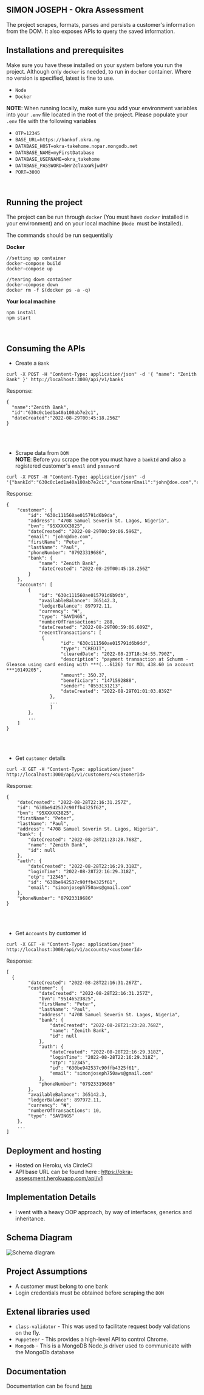 ## SIMON JOSEPH - Okra Assessment

The project scrapes, formats, parses and persists a customer's information from the DOM.
It also exposes APIs to query the saved information.

## Installations and prerequisites

Make sure you have these installed on your system before you run the project. Although only `docker` is needed, to run in `docker` container. Where no version is specified, latest is fine to use.
- `Node`
- `Docker`

**NOTE**: When running locally, make sure you add your environment variables into your `.env` file located in the root of the project.
Please populate your `.env` file with the following variables
- `OTP=12345`
- `BASE_URL=https://bankof.okra.ng`
- `DATABASE_HOST=okra-takehome.nopar.mongodb.net`
- `DATABASE_NAME=myFirstDatabase`
- `DATABASE_USERNAME=okra_takehome`
- `DATABASE_PASSWORD=bHrZclVaxWkjwdM7`
- `PORT=3000`
<br>

## Running the project<br>
The project can be run through `docker` (You must have `docker` installed in your environment) and on your local machine (`Node `must be installed).

The commands should be run sequentially

**Docker**
```
//setting up container
docker-compose build
docker-compose up

//tearing down container 
docker-compose down 
docker rm -f $(docker ps -a -q)
``` 

**Your local machine**
```
npm install
npm start
```
<br>

## Consuming the APIs
- Create a `Bank`
```
curl -X POST -H "Content-Type: application/json" -d '{ "name": "Zenith Bank" }' http://localhost:3000/api/v1/banks

```
Response:
```
{
  "name":"Zenith Bank",
  "id":"630c0c1ed1a40a100ab7e2c1",
  "dateCreated":"2022-08-29T00:45:18.256Z"
}
```
<br><br>

- Scrape data from `DOM`<br>
**NOTE**: Before you scrape the `DOM` you must have a `bankId` and also a registered customer's `email` and `password`
```
curl -X POST -H "Content-Type: application/json" -d '{"bankId":"630c0c1ed1a40a100ab7e2c1","customerEmail":"john@doe.com","customerPassword":"password"}'http://localhost:3000/api/v1/scrape

```
Response:
```
{
    "customer": {
        "id": "630c111560ae015791d6b9da",
        "address": "4708 Samuel Severin St. Lagos, Nigeria",
        "bvn": "95XXXXX3825",
        "dateCreated": "2022-08-29T00:59:06.596Z",
        "email": "john@doe.com",
        "firstName": "Peter",
        "lastName": "Paul",
        "phoneNumber": "07923319686",
        "bank": {
            "name": "Zenith Bank",
            "dateCreated": "2022-08-29T00:45:18.256Z"
        }
    },
    "accounts": [
        {
            "id": "630c111560ae015791d6b9db",
            "availableBalance": 365142.3,
            "ledgerBalance": 897972.11,
            "currency": "₦",
            "type": "SAVINGS",
            "numberOfTransactions": 288,
            "dateCreated": "2022-08-29T00:59:06.609Z",
            "recentTransactions": [
             {
                    "id": "630c111560ae015791d6b9dd",
                    "type": "CREDIT",
                    "clearedDate": "2022-08-23T18:34:55.790Z",
                    "description": "payment transaction at Schumm - Gleason using card ending with ***(...6126) for MDL 438.60 in account ***10149205",
                    "amount": 350.37,
                    "beneficiary": "1471592888",
                    "sender": "0553131213",
                    "dateCreated": "2022-08-29T01:01:03.839Z"
                },
                ...
                ]
        },
        ...
    ]
}
```
<br><br>

- Get `customer` details
```
curl -X GET -H "Content-Type: application/json" http://localhost:3000/api/v1/customers/<customerId>

```
Response:
```
{
    "dateCreated": "2022-08-28T22:16:31.257Z",
    "id": "630be942537c90ffb4325f62",
    "bvn": "95XXXXX3825",
    "firstName": "Peter",
    "lastName": "Paul",
    "address": "4708 Samuel Severin St. Lagos, Nigeria",
    "bank": {
        "dateCreated": "2022-08-28T21:23:28.768Z",
        "name": "Zenith Bank",
        "id": null
    },
    "auth": {
        "dateCreated": "2022-08-28T22:16:29.318Z",
        "loginTime": "2022-08-28T22:16:29.318Z",
        "otp": "12345",
        "id": "630be942537c90ffb4325f61",
        "email": "simonjoseph750aws@gmail.com"
    },
    "phoneNumber": "07923319686"
}
```
<br><br>

- Get `Accounts` by customer id
```
curl -X GET -H "Content-Type: application/json" http://localhost:3000/api/v1/accounts/<customerId>

```
Response:
```
[
  {
        "dateCreated": "2022-08-28T22:16:31.267Z",
        "customer": {
            "dateCreated": "2022-08-28T22:16:31.257Z",
            "bvn": "95146523825",
            "firstName": "Peter",
            "lastName": "Paul",
            "address": "4708 Samuel Severin St. Lagos, Nigeria",
            "bank": {
                "dateCreated": "2022-08-28T21:23:28.768Z",
                "name": "Zenith Bank",
                "id": null
            },
            "auth": {
                "dateCreated": "2022-08-28T22:16:29.318Z",
                "loginTime": "2022-08-28T22:16:29.318Z",
                "otp": "12345",
                "id": "630be942537c90ffb4325f61",
                "email": "simonjoseph750aws@gmail.com"
            },
            "phoneNumber": "07923319686"
        },
        "availableBalance": 365142.3,
        "ledgerBalance": 897972.11,
        "currency": "₦",
        "numberOfTransactions": 10,
        "type": "SAVINGS"
    },
    ...
]
```


## Deployment and hosting
- Hosted on Heroku, via CircleCI
- API base URL can be found here : https://okra-assessment.herokuapp.com/api/v1


## Implementation Details

- I went with a heavy OOP approach, by way of interfaces, generics and inheritance.
## Schema Diagram
![Schema diagram](https://i.ibb.co/t3vVYsq/Screenshot-2022-08-28-at-12-05-49-AM.png)

## Project Assumptions

- A customer must belong to one bank
- Login credentials must be obtained before scraping the `DOM`
## Extenal libraries used

- `class-validator` - This was used to facilitate request body validations on the fly.
- `Puppeteer` - This provides a high-level API to control Chrome.
- `Mongodb` - This is a MongoDB Node.js driver used to communicate with the MongoDb database

## Documentation
Documentation can be found [here](https://okra-assessment.herokuapp.com/api)












